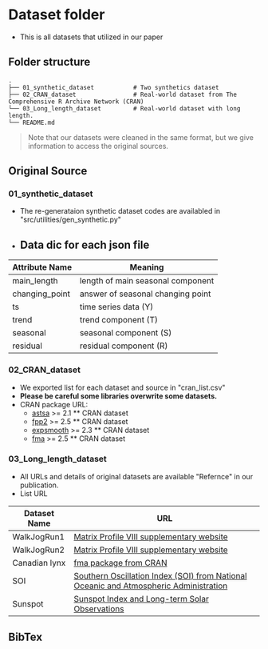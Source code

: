 
# Dataset folder

- This is all datasets that utilized in our paper


## Folder structure 
    .
    ├── 01_synthetic_dataset           # Two synthetics dataset
    ├── 02_CRAN_dataset                # Real-world dataset from The Comprehensive R Archive Network (CRAN) 
    └── 03_Long_length_dataset         # Real-world dataset with long length.
    └── README.md                      


>  Note that our datasets were cleaned in the same format, but we give information to access the original sources.


## Original Source

### 01_synthetic_dataset
- The re-generataion synthetic dataset codes are availabled in "src/utilities/gen_synthetic.py"
- ## Data dic for each json file

Attribute Name   | Meaning
-------------    | -------------
main_length      | length of main seasonal component
changing_point   | answer of seasonal changing point
ts               | time series data (Y)
trend            | trend component (T)
seasonal         | seasonal component (S)
residual         | residual component (R)


### 02_CRAN_dataset
- We exported list for each dataset and source in "cran_list.csv" 
- **Please be careful some libraries overwrite some datasets.**
- CRAN package URL:
    - [astsa](https://cran.r-project.org/web/packages/astsa/index.html) >= 2.1    ** CRAN dataset
    - [fpp2](https://cran.r-project.org/web/packages/fpp2/index.html) >= 2.5    ** CRAN dataset
    - [expsmooth](https://cran.r-project.org/web/packages/expsmooth/index.html) >= 2.3    ** CRAN dataset
    - [fma](https://cran.r-project.org/web/packages/fma/index.html) >= 2.5    ** CRAN dataset


### 03_Long_length_dataset
- All URLs and details of original datasets are available "Refernce" in our publication.
- List URL

Dataset Name    | URL
-------------   | -------------
WalkJogRun1     | [Matrix Profile VIII supplementary website](https://sites.google.com/site/onlinesemanticsegmentation/)
WalkJogRun2     | [Matrix Profile VIII supplementary website](https://sites.google.com/site/onlinesemanticsegmentation/)
Canadian lynx   | [fma package from CRAN](https://search.r-project.org/CRAN/refmans/fma/html/lynx.html)
SOI             | [Southern Oscillation Index (SOI) from National Oceanic and Atmospheric Administration](https://www.ncei.noaa.gov/access/monitoring/enso/soi)
Sunspot         | [Sunspot Index and Long-term Solar Observations](https://www.sidc.be/SILSO/datafiles)



## BibTex

